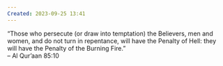 ```yaml
---
Created: 2023-09-25 13:41
---
```

“Those who persecute (or draw into temptation) the Believers, men and women, and do not turn in repentance, will have the Penalty of Hell: they will have the Penalty of the Burning Fire.”  
– Al Qur’aan 85:10

